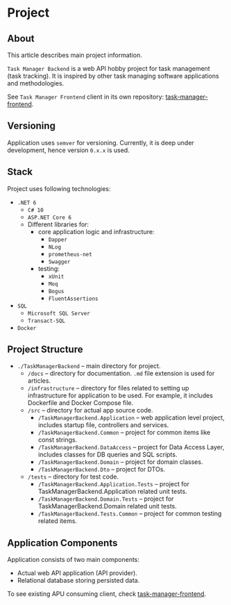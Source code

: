 ﻿# Project

## About
This article describes main project information.

`Task Manager Backend` is a web API hobby project for task management (task tracking). It is inspired by other task managing software applications and methodologies.

See `Task Manager Frontend` client in its own repository: [task-manager-frontend](https://github.com/BashMat/task-manager-frontend).

## Versioning
Application uses `semver` for versioning. Currently, it is deep under development, hence version `0.x.x` is used.

## Stack
Project uses following technologies:
- `.NET 6`
    - `C# 10`
    - `ASP.NET Core 6`
    - Different libraries for:
      - core application logic and infrastructure:
        - `Dapper`
        - `NLog`
        - `prometheus-net`
        - `Swagger`
      - testing:
        - `xUnit`
        - `Moq`
        - `Bogus`
        - `FluentAssertions`
- `SQL`
    - `Microsoft SQL Server`
    - `Transact-SQL`
- `Docker`

## Project Structure
- `./TaskManagerBackend` – main directory for project.
    - `/docs` – directory for documentation. `.md` file extension is used for articles.
    - `/infrastructure` – directory for files related to setting up infrastructure for application to be used. For example, it includes Dockerfile and Docker Compose file.
    - `/src` – directory for actual app source code.
        - `/TaskManagerBackend.Application` – web application level project, includes startup file, controllers and services.
        - `/TaskManagerBackend.Common` – project for common items like const strings.
        - `/TaskManagerBackend.DataAccess` – project for Data Access Layer, includes classes for DB queries and SQL scripts.
        - `/TaskManagerBackend.Domain` – project for domain classes.
        - `/TaskManagerBackend.Dto` – project for DTOs.
    - `/tests` – directory for test code.
        - `/TaskManagerBackend.Application.Tests` – project for TaskManagerBackend.Application related unit tests.
        - `/TaskManagerBackend.Domain.Tests` – project for TaskManagerBackend.Domain related unit tests.
        - `/TaskManagerBackend.Tests.Common` – project for common testing related items.

## Application Components
Application consists of two main components:
- Actual web API application (API provider).
- Relational database storing persisted data.

To see existing APU consuming client, check [task-manager-frontend](https://github.com/BashMat/task-manager-frontend).